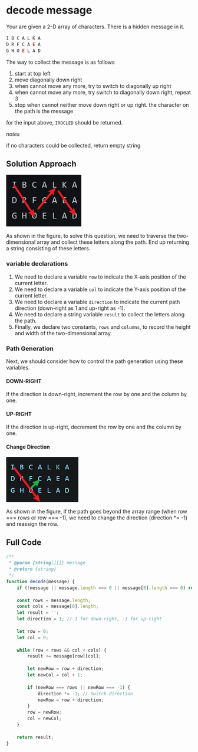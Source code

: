 # decode message

Your are given a 2-D array of characters. There is a hidden message in it.

```js
I B C A L K A
D R F C A E A
G H O E L A D 
```

The way to collect the message is as follows

1. start at top left
2. move diagonally down right
3. when cannot move any more, try to switch to diagonally up right
4. when cannot move any more, try switch to diagonally down right, repeat 3
5. stop when cannot neither move down right or up right. the character on the path is the message

for the input above, `IROCLED` should be returned.

*notes*

if no characters could be collected, return empty string

## Solution Approach

![image-20240708195748549](img\image-20240708195748549.png)

As shown in the figure, to solve this question, we need to traverse the two-dimensional array and collect these letters along the path. End up returning a string consisting of these letters.

### variable declarations

1. We need to declare a variable `row` to indicate the X-axis position of the current letter.
2. We need to declare a variable `col` to indicate the Y-axis position of the current letter.
3. We need to declare a variable `direction` to indicate the current path direction (down-right as 1 and up-right as -1).
4. We need to declare a string variable `result` to collect the letters along the path.
5. Finally, we declare two constants, `rows` and `columns`, to record the height and width of the two-dimensional array.

### Path Generation

Next, we should consider how to control the path generation using these variables.

#### DOWN-RIGHT

If the direction is down-right, increment the row by one and the column by one.

#### UP-RIGHT

If the direction is up-right, decrement the row by one and the column by one.

#### Change Direction

![image-20240708203853295](img\image-20240708203853295.png)

As shown in the figure, if the path goes beyond the array range (when row === rows or row === -1), we need to change the direction (direction *= -1) and reassign the row.

## Full Code

```js
/**
 * @param {string[][]} message
 * @return {string}
 */
function decode(message) {
    if (!message || message.length === 0 || message[0].length === 0) return '';

    const rows = message.length;
    const cols = message[0].length;
    let result = '';
    let direction = 1; // 1 for down-right, -1 for up-right

    let row = 0;
    let col = 0;

    while (row < rows && col < cols) {
        result += message[row][col];

        let newRow = row + direction;
        let newCol = col + 1;

        if (newRow === rows || newRow === -1) {
            direction *= -1; // Switch direction
            newRow = row + direction;
        }
        row = newRow;
        col = newCol;
    }

    return result;
}
```

